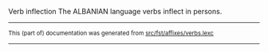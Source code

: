 Verb inflection
The ALBANIAN language verbs inflect in persons.

* * *

<small>This (part of) documentation was generated from [src/fst/affixes/verbs.lexc](https://github.com/giellalt/lang-sqi/blob/main/src/fst/affixes/verbs.lexc)</small>

---

